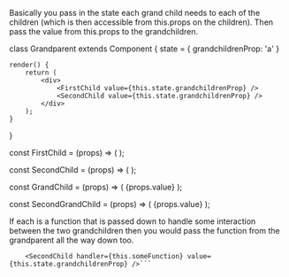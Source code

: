  Basically you pass in the state each grand child needs to each of the children (which is then accessible from this.props on the children). Then pass the value from this.props to the grandchildren.

class Grandparent extends Component {
    state = {
        grandchildrenProp: 'a'
    }

    render() {
        return (
            <div>
                <FirstChild value={this.state.grandchildrenProp} />
                <SecondChild value={this.state.grandchildrenProp} />
            </div>
        );
    }
}

const FirstChild = (props) => (
     <GrandChild value={props.value} />
);

const SecondChild = (props) => (
    <SecondGrandChild value={props.value} />
);

const GrandChild = (props) => (
    <span>{props.value}</span>
);

const SecondGrandChild = (props) => (
    <span>{props.value}</span>
);

If each is a function that is passed down to handle some interaction between the two grandchildren then you would pass the function from the grandparent all the way down too.

```    <FirstChild handler={this.someFunction} value={this.state.grandchildrenProp} />
    <SecondChild handler={this.someFunction} value={this.state.grandchildrenProp} />```
